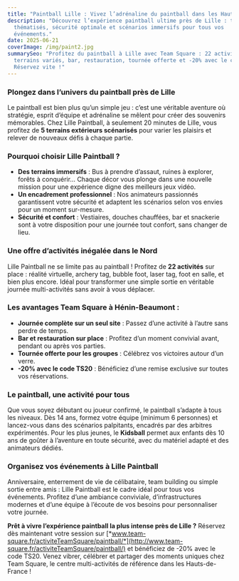 ```yaml
---
title: "Paintball Lille : Vivez l’adrénaline du paintball dans les Hauts-de-France"
description: "Découvrez l’expérience paintball ultime près de Lille : terrains
  thématisés, sécurité optimale et scénarios immersifs pour tous vos
  événements."
date: 2025-06-21
coverImage: /img/paint2.jpg
summarySeo: "Profitez du paintball à Lille avec Team Square : 22 activités,
  terrains variés, bar, restauration, tournée offerte et -20% avec le code TS20.
  Réservez vite !"
---
```


### **Plongez dans l’univers du paintball près de Lille**

Le paintball est bien plus qu’un simple jeu : c’est une véritable aventure où stratégie, esprit d’équipe et adrénaline se mêlent pour créer des souvenirs mémorables. Chez Lille Paintball, à seulement 20 minutes de Lille, vous profitez de **5 terrains extérieurs scénarisés** pour varier les plaisirs et relever de nouveaux défis à chaque partie.

### **Pourquoi choisir Lille Paintball ?**

- **Des terrains immersifs** : Bus à prendre d’assaut, ruines à explorer, forêts à conquérir… Chaque décor vous plonge dans une nouvelle mission pour une expérience digne des meilleurs jeux vidéo.
- **Un encadrement professionnel** : Nos animateurs passionnés garantissent votre sécurité et adaptent les scénarios selon vos envies pour un moment sur-mesure.
- **Sécurité et confort** : Vestiaires, douches chauffées, bar et snackerie sont à votre disposition pour une journée tout confort, sans changer de lieu.

### **Une offre d’activités inégalée dans le Nord**

Lille Paintball ne se limite pas au paintball ! Profitez de **22 activités** sur place : réalité virtuelle, archery tag, bubble foot, laser tag, foot en salle, et bien plus encore. Idéal pour transformer une simple sortie en véritable journée multi-activités sans avoir à vous déplacer.

### **Les avantages Team Square à Hénin-Beaumont :**

- **Journée complète sur un seul site** : Passez d’une activité à l’autre sans perdre de temps.
- **Bar et restauration sur place** : Profitez d’un moment convivial avant, pendant ou après vos parties.
- **Tournée offerte pour les groupes** : Célébrez vos victoires autour d’un verre.
- **-20% avec le code TS20** : Bénéficiez d’une remise exclusive sur toutes vos réservations.

### **Le paintball, une activité pour tous**

Que vous soyez débutant ou joueur confirmé, le paintball s’adapte à tous les niveaux. Dès 14 ans, formez votre équipe (minimum 6 personnes) et lancez-vous dans des scénarios palpitants, encadrés par des arbitres expérimentés. Pour les plus jeunes, le **Kidsball** permet aux enfants dès 10 ans de goûter à l’aventure en toute sécurité, avec du matériel adapté et des animateurs dédiés.

### **Organisez vos événements à Lille Paintball**

Anniversaire, enterrement de vie de célibataire, team building ou simple sortie entre amis : Lille Paintball est le cadre idéal pour tous vos événements. Profitez d’une ambiance conviviale, d’infrastructures modernes et d’une équipe à l’écoute de vos besoins pour personnaliser votre journée.

**Prêt à vivre l’expérience paintball la plus intense près de Lille ?** Réservez dès maintenant votre session sur [*www.team-square.fr/activiteTeamSquare/paintball/*](http://www.team-square.fr/activiteTeamSquare/paintball/) et bénéficiez de -20% avec le code TS20. Venez vibrer, célébrer et partager des moments uniques chez Team Square, le centre multi-activités de référence dans les Hauts-de-France !
